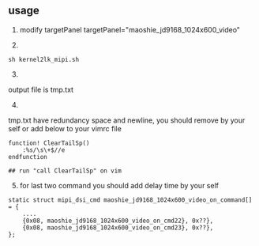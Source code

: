 ## usage
1. modify targetPanel
targetPanel="maoshie_jd9168_1024x600_video"

2. 
```
sh kernel2lk_mipi.sh
```

3.
output file is tmp.txt

4.
tmp.txt have redundancy space and newline, you should remove by your self
or add below to your vimrc file
```
function! ClearTailSp()
	:%s/\s\+$//e
endfunction

## run "call ClearTailSp" on vim
```

5. for last two command you should add delay time by your self
```
static struct mipi_dsi_cmd maoshie_jd9168_1024x600_video_on_command[] = {
	....
    {0x08, maoshie_jd9168_1024x600_video_on_cmd22}, 0x??},
    {0x08, maoshie_jd9168_1024x600_video_on_cmd23}, 0x??},
};
```
